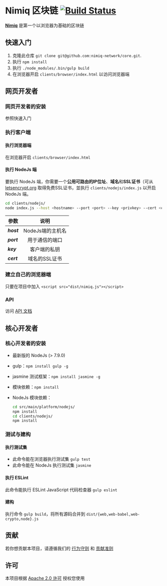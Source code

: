 # Nimiq 区块链 [![Build Status](https://travis-ci.com/nimiq-network/core.svg?token=euFrib9MJMN33MCBswws&branch=master)](https://travis-ci.com/nimiq-network/core) 

**[Nimiq](https://nimiq.com/)** 是第一个以浏览器为基础的区块链

## 快速入门 

1. 克隆此仓库 `git clone git@github.com:nimiq-network/core.git`.
2. 执行 `npm install`
3. 执行 `./node_modules/.bin/gulp build`
4. 在浏览器开启 `clients/browser/index.html` 以访问浏览器端

## 网页开发者
### 网页开发者的安装
参照快速入门

### 执行客户端

#### 执行浏览器端
在浏览器开启 `clients/browser/index.html`

#### 执行 NodeJs 端

要执行 NodeJs 端，你需要一个**公用可路由的IP位址**、**域名**和**SSL证书**（可从 [letsencrypt.org](https://letsencrypt.org/) 取得免费SSL证书，並执行 `clients/nodejs/index.js` 以开启 NodeJs 端。

```bash
cd clients/nodejs/
node index.js --host <hostname> --port <port> --key <privkey> --cert <certificate>
```

| 参数        | 说明           | 
| ------------- |:-------------:| 
| **_host_** | NodeJs端的主机名 | 
| **_port_** | 用于通信的端口 |  
| **_key_** | 客户端的私钥      | 
| **_cert_** | 域名的SSL证书       | 


### 建立自己的浏览器端
只要在项目中加入 `<script src="dist/nimiq.js"></script>`

### API 
访问 [API 文档](dist/API_DOCUMENTATION.md)


## 核心开发者
### 核心开发者的安装
- 最新版的 NodeJs (> 7.9.0)
- gulp：`npm install gulp -g`
- jasmine 测试框架：`npm install jasmine -g`
- 模块依赖：`npm install`
- NodeJs 模块依赖：

	```bash
	cd src/main/platform/nodejs/
	npm install
	cd clients/nodejs/
	npm install
	```

### 测试与建构

#### 执行测试集
- 此命令能在浏览器执行测试集 `gulp test`
- 此命令能在 NodeJs 执行测试集 `jasmine`

#### 执行 ESLint
此命令能执行 ESLint JavaScript 代码检查器 `gulp eslint`

#### 建构
执行命令 `gulp build`，将所有源码合并到 `dist/{web,web-babel,web-crypto,node}.js`

## 贡献

若你想贡献本项目，请遵循我们的 [行为守则](/.github/CONDUCT.md) 和 [贡献准则](/.github/CONTRIBUTING.md)

## 许可

本项目根据 [Apache 2.0 许可](./LICENSE) 授权您使用
